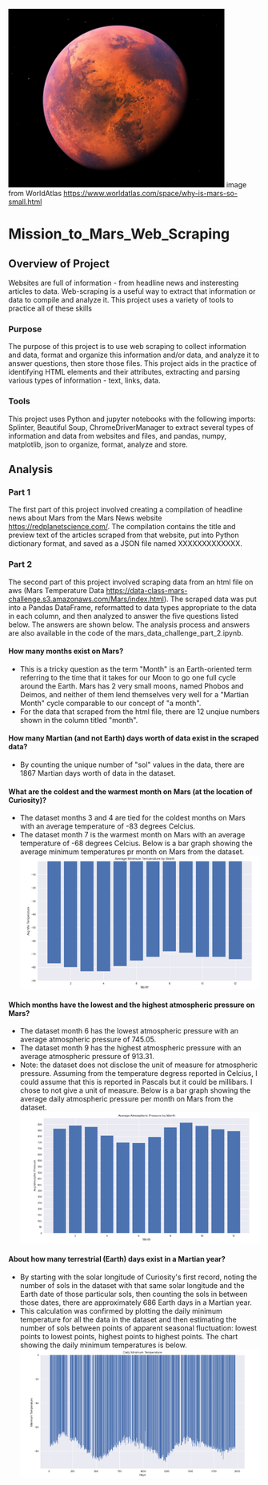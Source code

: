 ![The planet Mars](https://github.com/bnidam/Mission_to_Mars_Web_Scraping/blob/main/Resources/Mars.png) image from WorldAtlas https://www.worldatlas.com/space/why-is-mars-so-small.html

# Mission_to_Mars_Web_Scraping

## Overview of Project
Websites are full of information - from headline news and insteresting articles to data. Web-scraping is a useful way to extract that information or data to compile and analyze it. This project uses a variety of tools to practice all of these skills

### Purpose
The purpose of this project is to use web scraping to collect information and data, format and organize this information and/or data, and analyze it to answer questions, then store those files. This project aids in the practice of identifying HTML elements and their attributes, extracting and parsing various types of information - text, links, data.

### Tools
This project uses Python and jupyter notebooks with the following imports: Splinter, Beautiful Soup, ChromeDriverManager to extract several types of information and data from websites and files, and pandas, numpy, matplotlib, json to organize, format, analyze and store. 

## Analysis 

### Part 1
The first part of this project involved creating a compilation of headline news about Mars from the Mars News website https://redplanetscience.com/.  The compilation contains the title and preview text of the articles scraped from that website, put into Python dictionary format, and saved as a JSON file named XXXXXXXXXXXXX.

### Part 2
The second part of this project involved scraping data from an html file on aws (Mars Temperature Data https://data-class-mars-challenge.s3.amazonaws.com/Mars/index.html). The scraped data was put into a Pandas DataFrame, reformatted to data types appropriate to the data in each column, and then analyzed to answer the five questions listed below. The answers are shown below. The analysis process and answers are also available in the code of the mars_data_challenge_part_2.ipynb.

#### How many months exist on Mars?
- This is a tricky question as the term "Month" is an Earth-oriented term referring to the time that it takes for our Moon to go one full cycle around the Earth. Mars has 2 very small moons, named Phobos and Deimos, and neither of them lend themselves very well for a "Martian Month" cycle comparable to our concept of "a month".
- For the data that scraped from the html file, there are 12 unqiue numbers shown in the column titled "month". 

#### How many Martian (and not Earth) days worth of data exist in the scraped data?
- By counting the unique number of "sol" values in the data, there are 1867 Martian days worth of data in the dataset. 

#### What are the coldest and the warmest month on Mars (at the location of Curiosity)?
- The dataset months 3 and 4 are tied for the coldest months on Mars with an average temperature of -83 degrees Celcius.
- The dataset month 7 is the warmest month on Mars with an average temperature of -68 degrees Celcius. 
Below is a bar graph showing the average minimum temperatures pr month on Mars from the dataset.
![Bar chart: Average Miinimum Temperatures by Month](https://github.com/bnidam/Mission_to_Mars_Web_Scraping/blob/main/Resources/Avg_Min_Temp_Month.png)

#### Which months have the lowest and the highest atmospheric pressure on Mars?
- The dataset month 6 has the lowest atmospheric pressure with an average atmospheric pressure of 745.05.
- The dataset month 9 has the highest atmospheric pressure with an average atmospheric pressure of 913.31.
- Note: the dataset does not disclose the unit of measure for atmospheric pressure. Assuming from the temperature degress reported in Celcius, I could assume that this is reported in Pascals but it could be millibars. I chose to not give a unit of measure.
Below is a bar graph showing the average daily atmospheric pressure per month on Mars from the dataset.
![Bar chart: Average Atmospheric Pressure by Month](https://github.com/bnidam/Mission_to_Mars_Web_Scraping/blob/main/Resources/Avg_Atmos_Press_Month.png)

#### About how many terrestrial (Earth) days exist in a Martian year? 
- By starting with the solar longitude of Curiosity's first record, noting the number of sols in the dataset with that same solar longitude and the Earth date of those particular sols, then counting the sols in between those dates, there are approximately 686 Earth days in a Martian year.
- This calculation was confirmed by plotting the daily minimum temperature for all the data in the dataset and then estimating the number of sols between points of apparent seasonal fluctuation: lowest points to lowest points, highest points to highest points. The chart showing the daily minimum temperatures is below.
![chart: Daily Minimum Temperatures](https://github.com/bnidam/Mission_to_Mars_Web_Scraping/blob/main/Resources/Daily_Min_Temp.png)